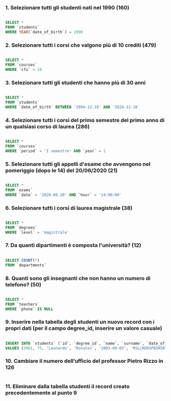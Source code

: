 ### 1. Selezionare tutti gli studenti nati nel 1990 (160)

```SQL

SELECT *
FROM `students`
WHERE YEAR(`date_of_birth`) = 1990

```

### 2. Selezionare tutti i corsi che valgono più di 10 crediti (479)

```SQL

SELECT *
FROM `courses`
WHERE `cfu` > 10

```
### 3. Selezionare tutti gli studenti che hanno più di 30 anni

```SQL

SELECT *
FROM `students`
WHERE `date_of_birth` BETWEEN '1994-12-18' AND '2024-12-18'

```
### 4. Selezionare tutti i corsi del primo semestre del primo anno di un qualsiasi corso di laurea (286)

```SQL

SELECT *
FROM `courses`
WHERE `period` = 'I semestre' AND `year` = 1

```
### 5. Selezionare tutti gli appelli d'esame che avvengono nel pomeriggio (dopo le 14) del 20/06/2020 (21)

```SQL

SELECT *
FROM `exams`
WHERE `date` = '2020-06-20' AND `hour` > '14:00:00'

```
### 6. Selezionare tutti i corsi di laurea magistrale (38)

```SQL

SELECT *
FROM `degrees`
WHERE `level` = 'magistrale'

```
### 7. Da quanti dipartimenti è composta l'università? (12)

```SQL

SELECT COUNT(*)
FROM `departments`

```
### 8. Quanti sono gli insegnanti che non hanno un numero di telefono? (50)

```SQL

SELECT *
FROM `teachers`
WHERE `phone` IS NULL

```
### 9. Inserire nella tabella degli studenti un nuovo record con i propri dati (per il campo degree_id, inserire un valore casuale)

```SQL

INSERT INTO `students` (`id`, `degree_id`, `name`, `surname`, `date_of_birth`, `fiscal_code`, `enrolment_date`, `registration_number`, `email`)
VALUES (5001, 75, 'Leonardo', 'Rosales', '2003-09-03', 'RSLLRD03P03H501I', '2024-12-18', 621033, 'leonardoas2003@gmail.com')
```
### 10. Cambiare il numero dell’ufficio del professor Pietro Rizzo in 126

```SQL

```

### 11. Eliminare dalla tabella studenti il record creato precedentemente al punto 9

```SQL

```
